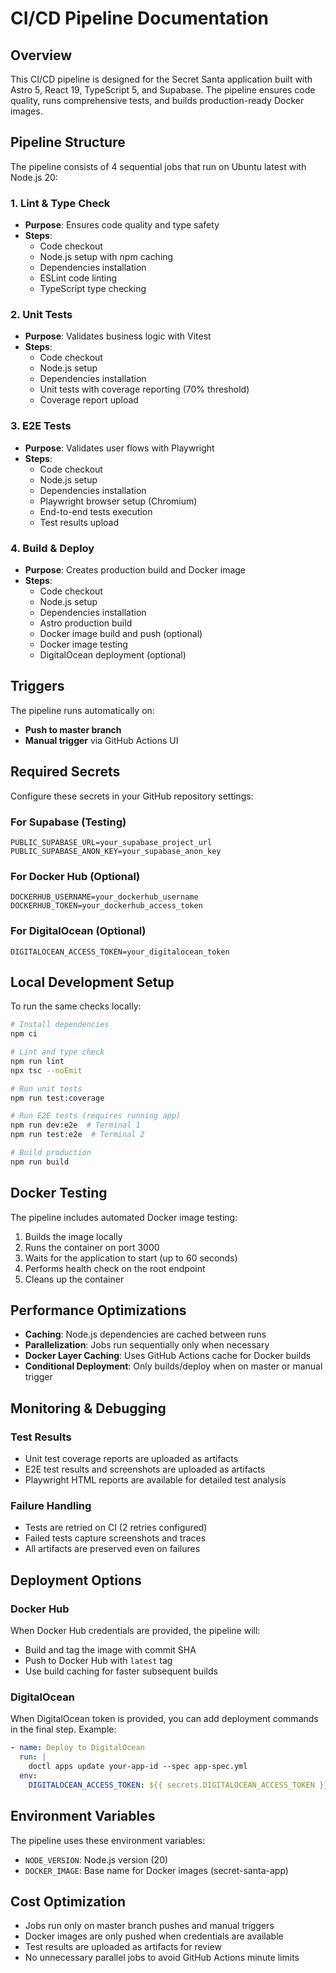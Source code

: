 # CI/CD Pipeline Documentation

## Overview

This CI/CD pipeline is designed for the Secret Santa application built with Astro 5, React 19, TypeScript 5, and Supabase. The pipeline ensures code quality, runs comprehensive tests, and builds production-ready Docker images.

## Pipeline Structure

The pipeline consists of 4 sequential jobs that run on Ubuntu latest with Node.js 20:

### 1. Lint & Type Check
- **Purpose**: Ensures code quality and type safety
- **Steps**:
  - Code checkout
  - Node.js setup with npm caching
  - Dependencies installation
  - ESLint code linting
  - TypeScript type checking

### 2. Unit Tests
- **Purpose**: Validates business logic with Vitest
- **Steps**:
  - Code checkout
  - Node.js setup
  - Dependencies installation
  - Unit tests with coverage reporting (70% threshold)
  - Coverage report upload

### 3. E2E Tests
- **Purpose**: Validates user flows with Playwright
- **Steps**:
  - Code checkout
  - Node.js setup
  - Dependencies installation
  - Playwright browser setup (Chromium)
  - End-to-end tests execution
  - Test results upload

### 4. Build & Deploy
- **Purpose**: Creates production build and Docker image
- **Steps**:
  - Code checkout
  - Node.js setup
  - Dependencies installation
  - Astro production build
  - Docker image build and push (optional)
  - Docker image testing
  - DigitalOcean deployment (optional)

## Triggers

The pipeline runs automatically on:
- **Push to master branch**
- **Manual trigger** via GitHub Actions UI

## Required Secrets

Configure these secrets in your GitHub repository settings:

### For Supabase (Testing)
```
PUBLIC_SUPABASE_URL=your_supabase_project_url
PUBLIC_SUPABASE_ANON_KEY=your_supabase_anon_key
```

### For Docker Hub (Optional)
```
DOCKERHUB_USERNAME=your_dockerhub_username
DOCKERHUB_TOKEN=your_dockerhub_access_token
```

### For DigitalOcean (Optional)
```
DIGITALOCEAN_ACCESS_TOKEN=your_digitalocean_token
```

## Local Development Setup

To run the same checks locally:

```bash
# Install dependencies
npm ci

# Lint and type check
npm run lint
npx tsc --noEmit

# Run unit tests
npm run test:coverage

# Run E2E tests (requires running app)
npm run dev:e2e  # Terminal 1
npm run test:e2e  # Terminal 2

# Build production
npm run build
```

## Docker Testing

The pipeline includes automated Docker image testing:

1. Builds the image locally
2. Runs the container on port 3000
3. Waits for the application to start (up to 60 seconds)
4. Performs health check on the root endpoint
5. Cleans up the container

## Performance Optimizations

- **Caching**: Node.js dependencies are cached between runs
- **Parallelization**: Jobs run sequentially only when necessary
- **Docker Layer Caching**: Uses GitHub Actions cache for Docker builds
- **Conditional Deployment**: Only builds/deploy when on master or manual trigger

## Monitoring & Debugging

### Test Results
- Unit test coverage reports are uploaded as artifacts
- E2E test results and screenshots are uploaded as artifacts
- Playwright HTML reports are available for detailed test analysis

### Failure Handling
- Tests are retried on CI (2 retries configured)
- Failed tests capture screenshots and traces
- All artifacts are preserved even on failures

## Deployment Options

### Docker Hub
When Docker Hub credentials are provided, the pipeline will:
- Build and tag the image with commit SHA
- Push to Docker Hub with `latest` tag
- Use build caching for faster subsequent builds

### DigitalOcean
When DigitalOcean token is provided, you can add deployment commands in the final step. Example:

```yaml
- name: Deploy to DigitalOcean
  run: |
    doctl apps update your-app-id --spec app-spec.yml
  env:
    DIGITALOCEAN_ACCESS_TOKEN: ${{ secrets.DIGITALOCEAN_ACCESS_TOKEN }}
```

## Environment Variables

The pipeline uses these environment variables:

- `NODE_VERSION`: Node.js version (20)
- `DOCKER_IMAGE`: Base name for Docker images (secret-santa-app)

## Cost Optimization

- Jobs run only on master branch pushes and manual triggers
- Docker images are only pushed when credentials are available
- Test results are uploaded as artifacts for review
- No unnecessary parallel jobs to avoid GitHub Actions minute limits